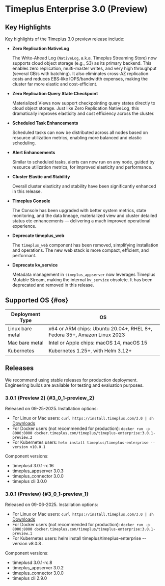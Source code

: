 # Timeplus Enterprise 3.0 (Preview)

## Key Highlights
Key highlights of the Timeplus 3.0 preview release include:

- **Zero Replication NativeLog** 

  The Write-Ahead Log (`NativeLog`, a.k.a. Timeplus Streaming Store) now supports cloud object storage (e.g., S3) as its primary backend. This enables zero replication, multi-master writes, and very high throughput (several GB/s with batching). It also eliminates cross-AZ replication costs and reduces EBS-like IOPS/bandwidth expenses, making the cluster far more elastic and cost-efficient.

- **Zero Replication Query State Checkpoint** 

  Materialized Views now support checkpointing query states directly to cloud object storage. Just like Zero Replication NativeLog, this dramatically improves elasticity and cost efficiency across the cluster.

- **Scheduled Task Enhancements** 

  Scheduled tasks can now be distributed across all nodes based on resource utilization metrics, enabling more balanced and elastic scheduling.

- **Alert Enhancements** 

  Similar to scheduled tasks, alerts can now run on any node, guided by resource utilization metrics, for improved elasticity and performance.

- **Cluster Elastic and Stability** 

  Overall cluster elasticity and stability have been significantly enhanced in this release.

- **Timeplus Console** 

  The Console has been upgraded with better system metrics, state monitoring, and the data lineage, materialized view and cluster detailed status etc enhancements — delivering a much improved operational experience.

- **Deprecate timeplus_web**

  The `timeplus_web` component has been removed, simplifying installation and operations. The new web stack is more compact, efficient, and performant.

- **Deprecate kv_service** 

  Metadata management in `timeplus_appserver` now leverages Timeplus Mutable Stream, making the internal `kv_service` obsolete. It has been deprecated and removed in this release.

## Supported OS {#os}
|Deployment Type| OS |
|--|--|
|Linux bare metal| x64 or ARM chips: Ubuntu 20.04+, RHEL 8+, Fedora 35+, Amazon Linux 2023|
|Mac bare metal| Intel or Apple chips: macOS 14, macOS 15|
|Kubernetes|Kubernetes 1.25+, with Helm 3.12+|

## Releases
We recommend using stable releases for production deployment. Engineering builds are available for testing and evaluation purposes.

### 3.0.1 (Preview 2) {#3_0_1-preview_2}
Released on 09-25-2025. Installation options:
* For Linux or Mac users: `curl https://install.timeplus.com/3.0 | sh` [Downloads](/release-downloads#3_0_1-preview_2)
* For Docker users (not recommended for production): `docker run -p 8000:8000 docker.timeplus.com/timeplus/timeplus-enterprise:3.0.1-preview.2`
* For Kubernetes users: `helm install timeplus/timeplus-enterprise --version v10.0.1`

Component versions:
* timeplusd 3.0.1-rc.16
* timeplus_appserver 3.0.3
* timeplus_connector 3.0.0
* timeplus cli 3.0.0

### 3.0.1 (Preview) {#3_0_1-preview_1}
Released on 09-06-2025. Installation options:
* For Linux or Mac users: `curl https://install.timeplus.com/3.0 | sh` [Downloads](/release-downloads#3_0_1-preview_1)
* For Docker users (not recommended for production): `docker run -p 8000:8000 docker.timeplus.com/timeplus/timeplus-enterprise:3.0.1-preview.1`
* For Kubernetes users: helm install timeplus/timeplus-enterprise --version v8.0.8 .

Component versions:
* timeplusd 3.0.1-rc.8
* timeplus_appserver 3.0.2
* timeplus_connector 3.0.0
* timeplus cli 2.9.0
